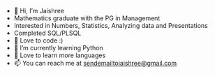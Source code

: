 - 👋 Hi, I’m Jaishree
-    Mathematics graduate with the PG in Management
-    Interested in Numbers, Statistics, Analyzing data and Presentations
-    Completed SQL/PLSQL
- 💞️ Love to code :)
- 🌱 I’m currently learning Python
- 💞️ Love to learn more languages
- 📫 You can reach me at sendemailtojaishree@gmail.com
